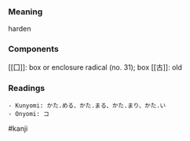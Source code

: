 ### Meaning

harden

### Components

[[囗]]: box or enclosure radical (no. 31); box [[古]]: old

### Readings

```
- Kunyomi: かた.める、かた.まる、かた.まり、かた.い
- Onyomi: コ
```

#kanji